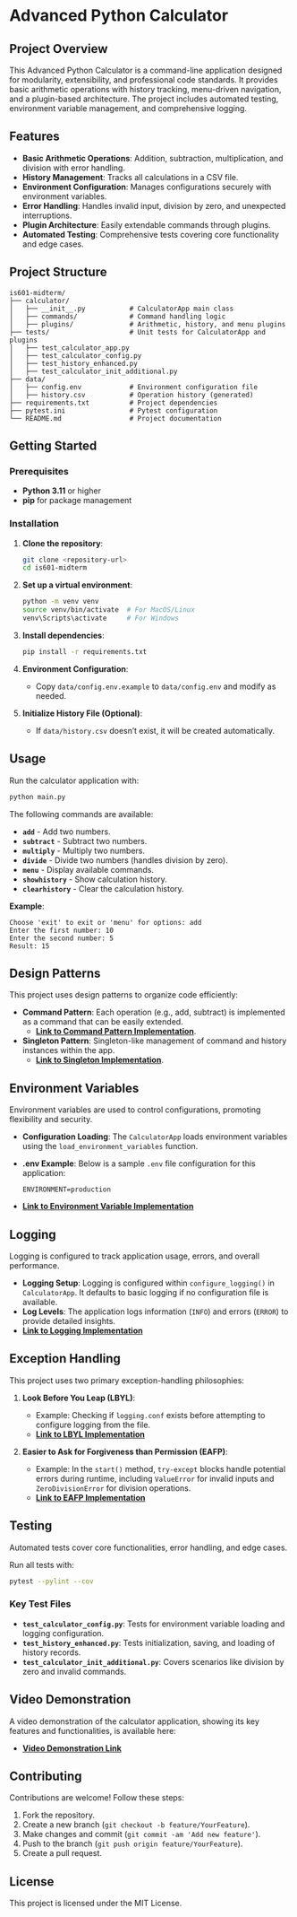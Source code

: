 # Advanced Python Calculator

## Project Overview

This Advanced Python Calculator is a command-line application designed for modularity, extensibility, and professional code standards. It provides basic arithmetic operations with history tracking, menu-driven navigation, and a plugin-based architecture. The project includes automated testing, environment variable management, and comprehensive logging.

## Features

- **Basic Arithmetic Operations**: Addition, subtraction, multiplication, and division with error handling.
- **History Management**: Tracks all calculations in a CSV file.
- **Environment Configuration**: Manages configurations securely with environment variables.
- **Error Handling**: Handles invalid input, division by zero, and unexpected interruptions.
- **Plugin Architecture**: Easily extendable commands through plugins.
- **Automated Testing**: Comprehensive tests covering core functionality and edge cases.

## Project Structure

```plaintext
is601-midterm/
├── calculator/
│   ├── __init__.py           # CalculatorApp main class
│   ├── commands/             # Command handling logic
│   ├── plugins/              # Arithmetic, history, and menu plugins
├── tests/                    # Unit tests for CalculatorApp and plugins
│   ├── test_calculator_app.py
│   ├── test_calculator_config.py
│   ├── test_history_enhanced.py
│   ├── test_calculator_init_additional.py
├── data/
│   ├── config.env            # Environment configuration file
│   ├── history.csv           # Operation history (generated)
├── requirements.txt          # Project dependencies
├── pytest.ini                # Pytest configuration
└── README.md                 # Project documentation
```

## Getting Started

### Prerequisites

- **Python 3.11** or higher
- **pip** for package management

### Installation

1. **Clone the repository**:

   ```bash
   git clone <repository-url>
   cd is601-midterm
   ```

2. **Set up a virtual environment**:

   ```bash
   python -m venv venv
   source venv/bin/activate  # For MacOS/Linux
   venv\Scripts\activate     # For Windows
   ```

3. **Install dependencies**:

   ```bash
   pip install -r requirements.txt
   ```

4. **Environment Configuration**:
   - Copy `data/config.env.example` to `data/config.env` and modify as needed.

5. **Initialize History File (Optional)**:
   - If `data/history.csv` doesn’t exist, it will be created automatically.

## Usage

Run the calculator application with:

```bash
python main.py
```

The following commands are available:

- **`add`** - Add two numbers.
- **`subtract`** - Subtract two numbers.
- **`multiply`** - Multiply two numbers.
- **`divide`** - Divide two numbers (handles division by zero).
- **`menu`** - Display available commands.
- **`showhistory`** - Show calculation history.
- **`clearhistory`** - Clear the calculation history.

**Example**:

```plaintext
Choose 'exit' to exit or 'menu' for options: add
Enter the first number: 10
Enter the second number: 5
Result: 15
```

## Design Patterns

This project uses design patterns to organize code efficiently:

- **Command Pattern**: Each operation (e.g., add, subtract) is implemented as a command that can be easily extended.
  - **[Link to Command Pattern Implementation](calculator/commands/__init__.py)**.
- **Singleton Pattern**: Singleton-like management of command and history instances within the app.
  - **[Link to Singleton Implementation](calculator/__init__.py)**.

## Environment Variables

Environment variables are used to control configurations, promoting flexibility and security.

- **Configuration Loading**: The `CalculatorApp` loads environment variables using the `load_environment_variables` function.
- **.env Example**: Below is a sample `.env` file configuration for this application:

  ```plaintext
  ENVIRONMENT=production
  ```

- **[Link to Environment Variable Implementation](calculator/__init__.py)**

## Logging

Logging is configured to track application usage, errors, and overall performance.

- **Logging Setup**: Logging is configured within `configure_logging()` in `CalculatorApp`. It defaults to basic logging if no configuration file is available.
- **Log Levels**: The application logs information (`INFO`) and errors (`ERROR`) to provide detailed insights.
- **[Link to Logging Implementation](calculator/__init__.py)**

## Exception Handling

This project uses two primary exception-handling philosophies:

1. **Look Before You Leap (LBYL)**:
   - Example: Checking if `logging.conf` exists before attempting to configure logging from the file.
   - **[Link to LBYL Implementation](calculator/__init__.py#L35)**

2. **Easier to Ask for Forgiveness than Permission (EAFP)**:
   - Example: In the `start()` method, `try-except` blocks handle potential errors during runtime, including `ValueError` for invalid inputs and `ZeroDivisionError` for division operations.
   - **[Link to EAFP Implementation](calculator/__init__.py#L78)**

## Testing

Automated tests cover core functionalities, error handling, and edge cases.

Run all tests with:

```bash
pytest --pylint --cov
```

### Key Test Files

- **`test_calculator_config.py`**: Tests for environment variable loading and logging configuration.
- **`test_history_enhanced.py`**: Tests initialization, saving, and loading of history records.
- **`test_calculator_init_additional.py`**: Covers scenarios like division by zero and invalid commands.

## Video Demonstration

A video demonstration of the calculator application, showing its key features and functionalities, is available here:

- **[Video Demonstration Link](https://link-to-your-video)**

## Contributing

Contributions are welcome! Follow these steps:

1. Fork the repository.
2. Create a new branch (`git checkout -b feature/YourFeature`).
3. Make changes and commit (`git commit -am 'Add new feature'`).
4. Push to the branch (`git push origin feature/YourFeature`).
5. Create a pull request.

## License

This project is licensed under the MIT License.
